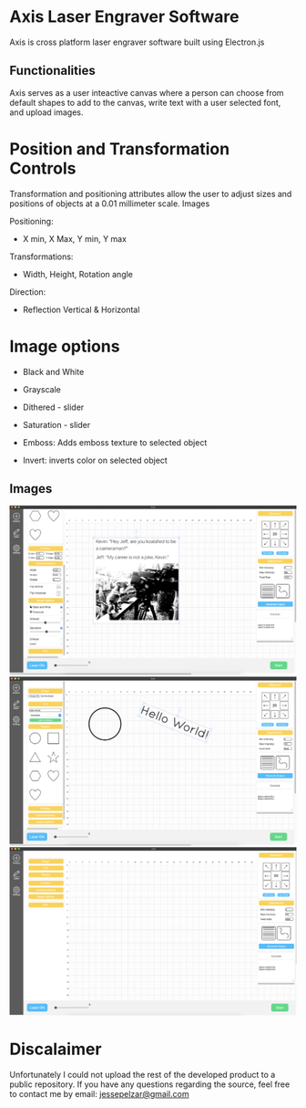 # Axis Laser Engraver Software

Axis is cross platform laser engraver software built using Electron.js

## Functionalities

Axis serves as a user inteactive canvas where a person can choose from default shapes to add to the canvas, write text with a user selected font, and upload images.

# Position and Transformation Controls 

Transformation and positioning attributes allow the user to adjust sizes and positions of objects at a 0.01 millimeter scale. 
Images

Positioning:
- X min, X Max, Y min, Y max

Transformations:
- Width, Height, Rotation angle

Direction:
- Reflection Vertical & Horizontal

# Image options

- Black and White 
- Grayscale 
- Dithered - slider
- Saturation - slider

- Emboss: Adds emboss texture to selected object
- Invert: inverts color on selected object 



## Images

![picture](https://github.com/jessepelzar/Axis-Public/blob/master/img1.png)
![picture](https://github.com/jessepelzar/Axis-Public/blob/master/img2.png)
![picture](https://github.com/jessepelzar/Axis-Public/blob/master/img3.png)


# Discalaimer

Unfortunately I could not upload the rest of the developed product to a public repository. If you have any questions regarding the source, feel free to contact me by email: jessepelzar@gmail.com

